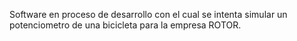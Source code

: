 Software en proceso de desarrollo con el cual se intenta simular un potenciometro de una bicicleta para la empresa ROTOR.
